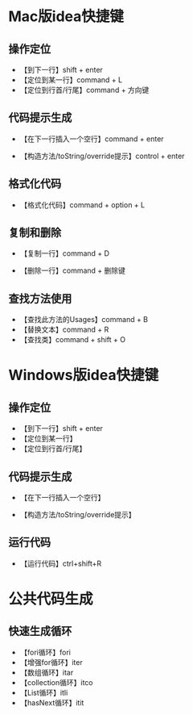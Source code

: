 
# Mac版idea快捷键

## 操作定位
 * 【到下一行】shift + enter
 * 【定位到某一行】command + L
 * 【定位到行首/行尾】command + 方向键


## 代码提示生成

 * 【在下一行插入一个空行】command + enter

 * 【构造方法/toString/override提示】control + enter
 

## 格式化代码
 * 【格式化代码】command + option + L


## 复制和删除

 * 【复制一行】command + D

 * 【删除一行】command + 删除键


## 查找方法使用

 * 【查找此方法的Usages】command + B
 * 【替换文本】command + R
 * 【查找类】command + shift + O

# Windows版idea快捷键

## 操作定位
 * 【到下一行】shift + enter
 * 【定位到某一行】
 * 【定位到行首/行尾】

## 代码提示生成

 * 【在下一行插入一个空行】

 * 【构造方法/toString/override提示】
 
## 运行代码
 * 【运行代码】ctrl+shift+R
 
# 公共代码生成

## 快速生成循环
 * 【fori循环】fori
 * 【增强for循环】iter
 * 【数组循环】itar
 * 【collection循环】itco
 * 【List循环】itli
 * 【hasNext循环】itit



